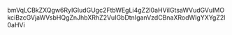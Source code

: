 bmVqLCBkZXQgw6RyIGludGUgc2FtbWEgLi4gZ2l0aHViIGtsaWVudGVuIMOkciBzcGVjaWVsbHQgZnJhbXRhZ2VuIGbDtnIganVzdCBnaXRodWIgYXYgZ2l0aHVi